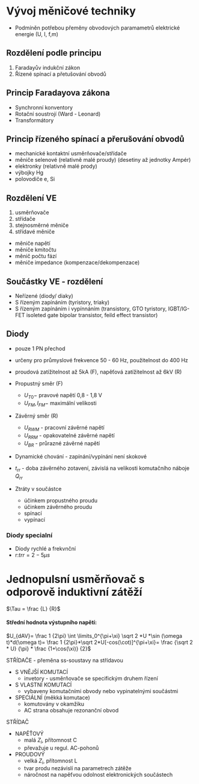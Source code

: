 # Vývoj měničové techniky
- Podmíněn potřebou přeměny obvodových paramametrů elektrické energie (U, I, f,m)
## Rozdělení podle principu
1. Faradayův indukční zákon
2. Řízené spínací a přetušování obvodů

## Princip Faradayova zákona
- Synchronní konventory
- Rotační soustrojí (Ward - Leonard)
- Transformátory

## Princip řízeného spínací a přerušování obvodů
- mechanické kontaktní usměrňovače/střídače
- měniče selenové (relativně malé proudy) (desetiny až jednotky Ampér)
- elektronky (relativně malé prody)
- výbojky Hg
- polovodiče e, Si

## Rozdělení VE
1. usměrňovače
2. střídače
3. stejnosměrné měniče
4. střídavé měniče
- měniče napětí
- měniče kmitočtu 
- měnič počtu fází
- měniče impedance (kompenzace/dekompenzace)

## Součástky VE - rozdělení
- Neřízené (diody/ diaky)
- S řízeným zapínáním (tyristory, triaky)
- S řízeným zapínáním i vypínnáním (transistory, GTO tyristory, IGBT/IG-FET isoleted gate bipolar transistor, feild effect transistor)

## Diody
- pouze 1 PN přechod
- určeny pro průmyslové frekvence 50 - 60 Hz, použitelnost do 400 Hz
- proudová zatížitelnost až 5kA (F), napěťová zatížitelnost až 6kV (R)

- Propustný směr (F)
    - $U_{T0}-$ pravové napětí 0,8 - 1,8 V
    - $U_{FM},I_{FM}-$ maximální velikosti

- Závěrný směr (R)
    - $U_{RWM}$ - pracovní závěrné napětí
    - $U_{RRM}$ - opakovatelné závěrné napětí
    - $U_{BR}$ - průrazné závěrné napětí

- Dynamické chování - zapínání/vypínání není skokové
- $t_{rr}$ - doba závěrného zotavení, závislá na velikosti komutačního náboje $Q_{rr}$

- Ztráty v součástce
    - účinkem propustného proudu 
    - účinkem závěrného proudu 
    - spínací 
    - vypínací 

### Diody specialní
- Diody rychlé a frekvnční 
- r:$t{rr}= 2-5\mu s$

# Jednopulsní usměrňovač s odporově induktivní zátěží
$\Tau = \frac {L} {R}$
#### Střední hodnota výstupního napětí:
$U_{dAV}= \frac 1 {2\pi} \int \limits_0^{\pi+\xi} \sqrt 2 *U *\sin (\omega t)*d(\omega t)=  \frac 1 {2\pi}*\sqrt 2*U[-cos(\cot)]^{\pi+\xi}= \frac {\sqrt 2 * U} {\pi} * \frac {1+\cos(\xi)} {2}$

STŘÍDAČE
    - přeměna ss-soustavy na střídavou
- S VNĚJŠÍ KOMUTACÍ
     - invetory - usměrňovače se specifickým druhem řízení
- S VLASTNÍ KOMUTACÍ
    - vybaveny komutačními obvody nebo vypinatelnými součástmi
- SPECIÁLNÍ (měkká komutace)
    - komutovány v okamžiku
    - AC strana obsahuje rezonanční obvod

STŘÍDAČ

- NAPĚŤOVÝ
    - malá $Z_i$, přítomnost C
    - převažuje u regul. AC-pohonů
- PROUDOVÝ
     - velká $Z_i$, přítomnost L
     - tvar produ nezávislí na parametrech zátěže
     - náročnost na napěťvou odolnost elektronických součástech

